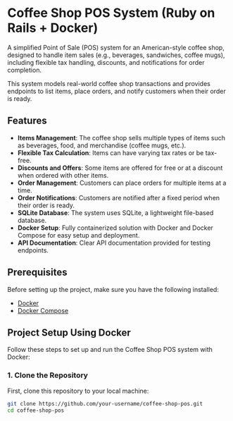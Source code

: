 # Coffee Shop POS System (Ruby on Rails + Docker)

A simplified Point of Sale (POS) system for an American-style coffee shop, designed to handle item sales (e.g., beverages, sandwiches, coffee mugs), including flexible tax handling, discounts, and notifications for order completion.

This system models real-world coffee shop transactions and provides endpoints to list items, place orders, and notify customers when their order is ready.

## Features

- **Items Management**: The coffee shop sells multiple types of items such as beverages, food, and merchandise (coffee mugs, etc.).
- **Flexible Tax Calculation**: Items can have varying tax rates or be tax-free.
- **Discounts and Offers**: Some items are offered for free or at a discount when ordered with other items.
- **Order Management**: Customers can place orders for multiple items at a time.
- **Order Notifications**: Customers are notified after a fixed period when their order is ready.
- **SQLite Database**: The system uses SQLite, a lightweight file-based database.
- **Docker Setup**: Fully containerized solution with Docker and Docker Compose for easy setup and deployment.
- **API Documentation**: Clear API documentation provided for testing endpoints.

## Prerequisites

Before setting up the project, make sure you have the following installed:

- [Docker](https://docs.docker.com/get-docker/)
- [Docker Compose](https://docs.docker.com/compose/install/)

## Project Setup Using Docker

Follow these steps to set up and run the Coffee Shop POS system with Docker:

### 1. Clone the Repository

First, clone this repository to your local machine:

```bash
git clone https://github.com/your-username/coffee-shop-pos.git
cd coffee-shop-pos
